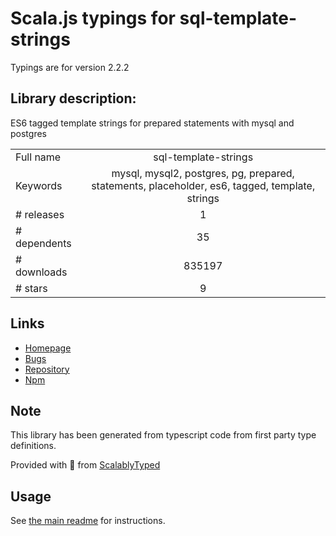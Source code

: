 
# Scala.js typings for sql-template-strings

Typings are for version 2.2.2

## Library description:
ES6 tagged template strings for prepared statements with mysql and postgres

|                    |                 |
| ------------------ | :-------------: |
| Full name          | sql-template-strings |
| Keywords           | mysql, mysql2, postgres, pg, prepared, statements, placeholder, es6, tagged, template, strings |
| # releases         | 1 |
| # dependents       | 35 |
| # downloads        | 835197 |
| # stars            | 9 |

## Links
- [Homepage](https://github.com/felixfbecker/node-sql-template-strings#readme)
- [Bugs](https://github.com/felixfbecker/node-sql-template-strings/issues)
- [Repository](https://github.com/felixfbecker/node-sql-template-strings)
- [Npm](https://www.npmjs.com/package/sql-template-strings)
    


## Note
This library has been generated from typescript code from first party type definitions.

Provided with :purple_heart: from [ScalablyTyped](https://github.com/oyvindberg/ScalablyTyped)

## Usage
See [the main readme](../../readme.md) for instructions.


